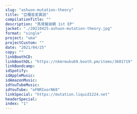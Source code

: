 ```yaml
---
slug: "ashuon-mutation-theory"
title: "亞種音変異説"
compilationTitle: ""
description: "馬骨擬装網 1st EP"
jacket: "./20210425-ashuon-mutation-theory.jpg"
format: "single"
project: "uma"
projectCustom: ""
date: "2021/04/25"
copy: ""
linkBoothCD:
linkBoothDL: "https://nkmrmuku69.booth.pm/items/3601719"
linkBandcamp:
idSpotify:
idAppleMusic:
idAmazonMusic:
idYouTubeMusic:
idYouTube: "oFNRIoorN68"
linkSpecial: "https://mutation.liquid1224.net"
headerSpecial:
index: "1"
---
```

